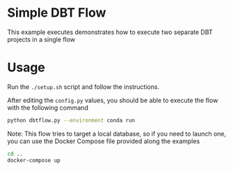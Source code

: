 # Simple DBT Flow

This example executes demonstrates how to execute two separate DBT projects in a single flow

# 

# Usage

Run the `./setup.sh` script and follow the instructions.

After editing the `config.py` values, you should be able to execute the flow with the following command
```sh
python dbtflow.py --environment conda run
```

Note: This flow tries to target a local database, so if you need to launch one, you can use the Docker Compose file provided along the examples

```sh
cd ..
docker-compose up
```